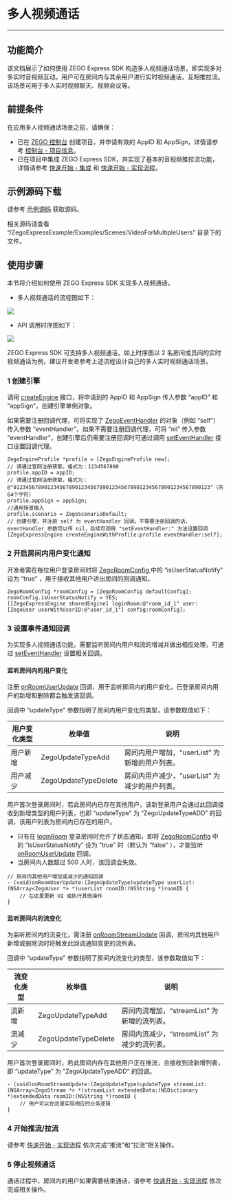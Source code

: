 # 多人视频通话

- - -

## 功能简介

该文档展示了如何使用 ZEGO Express SDK 构造多人视频通话场景，即实现多对多实时音视频互动。用户可在房间内与其余用户进行实时视频通话，互相推拉流。该场景可用于多人实时视频聊天、视频会议等。

## 前提条件

在应用多人视频通话场景之前，请确保：

- 已在 [ZEGO 控制台](https://console.zego.im) 创建项目，并申请有效的 AppID 和 AppSign，详情请参考 [控制台 - 项目信息](/console/project-info)。
- 已在项目中集成 ZEGO Express SDK，并实现了基本的音视频推拉流功能，详情请参考 [快速开始 - 集成](https://doc-zh.zego.im/article/1400) 和 [快速开始 - 实现流程](https://doc-zh.zego.im/article/7629)。


## 示例源码下载

请参考 [示例源码](https://doc-zh.zego.im/article/3127) 获取源码。

相关源码请查看 “/ZegoExpressExample/Examples/Scenes/VideoForMultipleUsers” 目录下的文件。

## 使用步骤

本节将介绍如何使用 ZEGO Express SDK 实现多人视频通话。

- 多人视频通话的流程图如下：

<Frame width="512" height="auto" caption=""><img src="https://doc-media.zego.im/sdk-doc/Pics/Express/Android/eventhandler_process_new.jpeg" /></Frame>

- API 调用时序图如下：

<Frame width="512" height="auto" caption=""><img src="https://doc-media.zego.im/sdk-doc/Pics/Android/ExpressSDK/Scenes/VideoForMultipleUsers/Video_for_Multiple_Users_android_new.png" /></Frame>

  <Note title="说明">


  ZEGO Express SDK 可支持多人视频通话，如上时序图以 2 名房间成员间的实时视频通话为例，建议开发者参考上述流程设计自己的多人实时视频通话场景。
</Note>


### 1 创建引擎

调用 [createEngine](https://doc-zh.zego.im/article/api?doc=Express_Video_SDK_API~objective-c_macos~class~ZegoExpressEngine#create-engine-with-profile-event-handler) 接口，将申请到的 AppID 和 AppSign 传入参数 “appID” 和 “appSign”，创建引擎单例对象。

如果需要注册回调代理，可将实现了 [ZegoEventHandler](https://doc-zh.zego.im/article/api?doc=Express_Video_SDK_API~objective-c_macos~protocol~ZegoEventHandler) 的对象（例如 “self”）传入参数 “eventHandler”。如果不需要注册回调代理，可将 “nil” 传入参数 “eventHandler”，创建引擎后仍需要注册回调时可通过调用 [setEventHandler](https://doc-zh.zego.im/article/api?doc=Express_Video_SDK_API~objective-c_macos~class~ZegoExpressEngine#set-event-handler) 接口设置回调代理。

```objc
ZegoEngineProfile *profile = [ZegoEngineProfile new];
// 请通过官网注册获取，格式为：1234567890
profile.appID = appID;
// 请通过官网注册获取，格式为：@"0123456789012345678901234567890123456789012345678901234567890123"（共64个字符）
profile.appSign = appSign;
//通用场景接入
profile.scenario = ZegoScenarioDefault;
// 创建引擎，并注册 self 为 eventHandler 回调。不需要注册回调的话，eventHandler 参数可以传 nil，后续可调用 "setEventHandler:" 方法设置回调
[ZegoExpressEngine createEngineWithProfile:profile eventHandler:self];
```


### 2 开启房间内用户变化通知

开发者需在每位用户登录房间时将 [ZegoRoomConfig ](https://doc-zh.zego.im/article/api?doc=Express_Video_SDK_API~objective-c_macos~class~ZegoRoomConfig) 中的 “isUserStatusNotify” 设为 “true” ，用于接收其他用户进出房间的回调通知。

```objc
ZegoRoomConfig *roomConfig = [ZegoRoomConfig defaultConfig];
roomConfig.isUserStatusNotify = YES;
[[ZegoExpressEngine sharedEngine] loginRoom:@"room_id_1" user:[ZegoUser userWithUserID:@"user_id_1"] config:roomConfig];
```

### 3 设置事件通知回调

为实现多人视频通话功能，需要监听房间内用户和流的增减并做出相应处理，可通过 [setEventHandler](https://doc-zh.zego.im/article/api?doc=Express_Video_SDK_API~objective-c_macos~class~ZegoExpressEngine#set-event-handler) 设置相关回调。

#### 监听房间内的用户变化

注册 [onRoomUserUpdate](https://doc-zh.zego.im/article/api?doc=Express_Video_SDK_API~objective-c_macos~protocol~ZegoEventHandler#on-room-user-update-user-list-room-id) 回调，用于监听房间内的用户变化，已登录房间内用户的新增和删除都会触发该回调。

回调中 “updateType” 参数指明了房间内用户变化的类型，该参数取值如下：

|用户变化类型|枚举值|说明|
|-|-|-|
|用户新增|ZegoUpdateTypeAdd|房间内用户增加，“userList” 为新增的用户列表。|
|用户减少|ZegoUpdateTypeDelete|房间内用户减少，“userList” 为减少的用户列表。|

用户首次登录房间时，若此房间内已存在其他用户，该新登录用户会通过此回调接收到新增类型的用户列表，也即 “updateType” 为 “ZegoUpdateTypeADD” 的回调，该用户列表为房间内已存在的用户。

<Warning title="注意">


- 只有在 [loginRoom](https://doc-zh.zego.im/article/api?doc=Express_Video_SDK_API~objective-c_macos~class~ZegoExpressEngine#login-room-user) 登录房间时允许了状态通知，即将 [ZegoRoomConfig](https://doc-zh.zego.im/article/api?doc=Express_Video_SDK_API~objective-c_macos~class~ZegoRoomConfig) 中的 “isUserStatusNotify” 设为 "true" 时（默认为 “false” ），才能监听 [onRoomUserUpdate](https://doc-zh.zego.im/article/api?doc=Express_Video_SDK_API~objective-c_macos~protocol~ZegoEventHandler#on-room-user-update-user-list-room-id) 回调。
- 当房间内人数超过 500 人时，该回调会失效。
</Warning>

```objc
// 房间内其他用户增加或减少的通知回调
- (void)onRoomUserUpdate:(ZegoUpdateType)updateType userList:(NSArray<ZegoUser *> *)userList roomID:(NSString *)roomID {
    // 在这里更新 UI 或执行其他操作
}
```

#### 监听房间内的流变化

为监听房间内的流变化，需注册 [onRoomStreamUpdate](https://doc-zh.zego.im/article/api?doc=Express_Video_SDK_API~objective-c_macos~protocol~ZegoEventHandler#on-room-stream-update-stream-list-extended-data-room-id) 回调，房间内其他用户新增或删除流时将触发此回调通知变更的流列表。

回调中 “updateType” 参数指明了房间内流变化的类型，该参数取值如下：

|流变化类型|枚举值|说明|
|-|-|-|
|流新增|ZegoUpdateTypeAdd|房间内流增加，“streamList” 为新增的流列表。|
|流减少|ZegoUpdateTypeDelete|房间内流减少，“streamList” 为减少的流列表。|


用户首次登录房间时，若此房间内存在其他用户正在推流，会接收到流新增列表，即 “updateType” 为 “ZegoUpdateTypeADD” 的回调。

```objc
- (void)onRoomStreamUpdate:(ZegoUpdateType)updateType streamList:(NSArray<ZegoStream *> *)streamList extendedData:(NSDictionary *)extendedData roomID:(NSString *)roomID {
    // 用户可以在这里实现相应的业务逻辑
}
```

### 4 开始推流/拉流

请参考 [快速开始 - 实现流程](https://doc-zh.zego.im/article/7629#publishingStream) 依次完成“推流”和“拉流”相关操作。

### 5 停止视频通话

通话过程中，房间内的用户如果需要结束通话，请参考 [快速开始 - 实现流程](https://doc-zh.zego.im/article/7629#publishingStream) 依次完成相关操作。

<Content />
